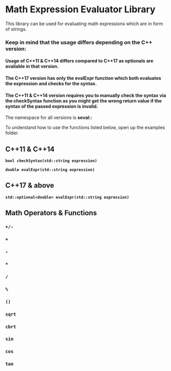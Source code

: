 # Math Expression Evaluator Library

This library can be used for evaluating math expressions which are in form of strings.

### Keep in mind that the usage differs depending on the C++ version: 
#### Usage of C++11 & C++14 differs compared to C++17 as optionals are available in that version. 
#### The C++17 version has only the evalExpr function which both evaluates the expression and checks for the syntax.
#### The C++11 & C++14 version requires you to manually check the syntax via the checkSyntax function as you might get the wrong return value if the syntax of the passed expression is invalid.

The namespace for all versions is **seval::**

To understand how to use the functions listed below, open up the examples folder.

## C++11 & C++14

**`bool checkSyntax(std::string expression)`**

**`double evalExpr(std::string expression)`**

## C++17 & above

**`std::optional<double> evalExpr(std::string expression)`**

## Math Operators & Functions
 ### `+/-`
 ### `+`
 ### `-`
 ### `*`
 ### `/`
 ### `%`
 ### `()`
 ### `sqrt`
 ### `cbrt`
 ### `sin`
 ### `cos`
 ### `tan`
